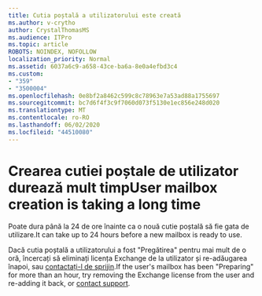```yaml
---
title: Cutia poștală a utilizatorului este creată
ms.author: v-crytho
author: CrystalThomasMS
ms.audience: ITPro
ms.topic: article
ROBOTS: NOINDEX, NOFOLLOW
localization_priority: Normal
ms.assetid: 6037a6c9-a658-43ce-ba6a-8e0a4efbd3c4
ms.custom:
- "359"
- "3500004"
ms.openlocfilehash: 0e8bf2a8462c599c8c78963e7a53ad88a1755697
ms.sourcegitcommit: bc7d6f4f3c9f7060d073f5130e1ec856e248d020
ms.translationtype: MT
ms.contentlocale: ro-RO
ms.lasthandoff: 06/02/2020
ms.locfileid: "44510080"
---
```

# <a name="user-mailbox-creation-is-taking-a-long-time"></a><span data-ttu-id="6aec9-102">Crearea cutiei poștale de utilizator durează mult timp</span><span class="sxs-lookup"><span data-stu-id="6aec9-102">User mailbox creation is taking a long time</span></span>

<span data-ttu-id="6aec9-103">Poate dura până la 24 de ore înainte ca o nouă cutie poștală să fie gata de utilizare.</span><span class="sxs-lookup"><span data-stu-id="6aec9-103">It can take up to 24 hours before a new mailbox is ready to use.</span></span>
  
<span data-ttu-id="6aec9-104">Dacă cutia poștală a utilizatorului a fost "Pregătirea" pentru mai mult de o oră, încercați să eliminați licența Exchange de la utilizator și re-adăugarea înapoi, sau [contactați-l de sprijin](https://docs.microsoft.com/microsoft-365/admin/contact-support-for-business-products?tabs=online).</span><span class="sxs-lookup"><span data-stu-id="6aec9-104">If the user's mailbox has been "Preparing" for more than an hour, try removing the Exchange license from the user and re-adding it back, or [contact support](https://docs.microsoft.com/microsoft-365/admin/contact-support-for-business-products?tabs=online).</span></span>
